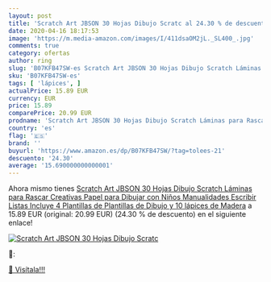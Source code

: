 ```yaml
---
layout: post
title: 'Scratch Art JBSON 30 Hojas Dibujo Scratc al 24.30 % de descuento'
date: 2020-04-16 18:17:53
image: 'https://m.media-amazon.com/images/I/411dsaOM2jL._SL400_.jpg'
comments: true
category: ofertas
author: ring
slug: 'B07KFB47SW-es Scratch Art JBSON 30 Hojas Dibujo Scratch Láminas para...'
sku: 'B07KFB47SW-es'
tags: [ 'lápices', ]
actualPrice: 15.89 EUR
currency: EUR
price: 15.89
comparePrice: 20.99 EUR
prodname: 'Scratch Art JBSON 30 Hojas Dibujo Scratch Láminas para Rascar Creativas Papel para Dibujar con Niños  Manualidades  Escribir Listas  Incluye 4 Plantillas de Plantillas de Dibujo y 10 lápices de Madera'
country: 'es'
flag: '🇪🇸'
brand: ''
buyurl: 'https://www.amazon.es/dp/B07KFB47SW/?tag=tolees-21'
descuento: '24.30'
average: '15.690000000000001'
---
```


Ahora mismo tienes [Scratch Art JBSON 30 Hojas Dibujo Scratch Láminas para Rascar Creativas Papel para Dibujar con Niños  Manualidades  Escribir Listas  Incluye 4 Plantillas de Plantillas de Dibujo y 10 lápices de Madera](https://www.amazon.es/dp/B07KFB47SW/?tag=tolees-21) a 15.89 EUR (original: 20.99 EUR) (24.30 %  de descuento) en el siguiente enlace!

[![Scratch Art JBSON 30 Hojas Dibujo Scratc](https://m.media-amazon.com/images/I/411dsaOM2jL._SL400_.jpg)](https://www.amazon.es/dp/B07KFB47SW/?tag=tolees-21)

🔎:


[🛒 Visítala!!!](https://www.amazon.es/dp/B07KFB47SW/?tag=tolees-21)
